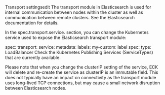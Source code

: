 Transport settingsedit
The transport module in Elasticsearch is used for internal communication between nodes within the cluster as well as communication between remote clusters. See the Elasticsearch documentation for details.

In the spec.transport.service. section, you can change the Kubernetes service used to expose the Elasticsearch transport module:

spec:
transport:
service:
metadata:
labels:
my-custom: label
spec:
type: LoadBalancer
Check the Kubernetes Publishing Services (ServiceTypes) that are currently available.

Please note that when you change the clusterIP setting of the service, ECK will delete and re-create the service as clusterIP is an immutable field. This does not typically have an impact on connectivity as the transport module uses long-lived TCP connections, but may cause a small network disruption between Elasticsearch nodes.
